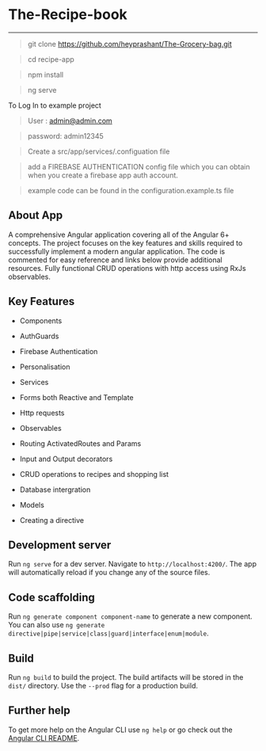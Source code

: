 # The-Recipe-book
---



> git clone https://github.com/heyprashant/The-Grocery-bag.git

> cd recipe-app

> npm install

> ng serve

To Log In to example project 

> User :      admin@admin.com

> password:   admin12345

> Create a src/app/services/.configuation file 

> add a FIREBASE AUTHENTICATION config file which you can obtain when you create a firebase app auth account.

> example code can be found in the configuration.example.ts file

## About App

A comprehensive Angular application covering all of the Angular 6+ concepts. The project focuses on the key features and skills required to successfully implement a modern angular application. The code is commented for easy reference and links below provide additional resources. Fully functional CRUD operations with http access using RxJs observables.


## Key Features

* Components

* AuthGuards

* Firebase Authentication

* Personalisation

* Services

* Forms both Reactive and Template

* Http requests

* Observables

* Routing ActivatedRoutes and Params

* Input and Output decorators

* CRUD operations to recipes and shopping list

* Database intergration

* Models

* Creating a directive

## Development server

Run `ng serve` for a dev server. Navigate to `http://localhost:4200/`. The app will automatically reload if you change any of the source files.

## Code scaffolding

Run `ng generate component component-name` to generate a new component. You can also use `ng generate directive|pipe|service|class|guard|interface|enum|module`.

## Build

Run `ng build` to build the project. The build artifacts will be stored in the `dist/` directory. Use the `--prod` flag for a production build.

## Further help

To get more help on the Angular CLI use `ng help` or go check out the [Angular CLI README](https://github.com/angular/angular-cli/blob/master/README.md).
